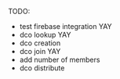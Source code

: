 TODO:

- test firebase integration YAY
- dco lookup YAY
- dco creation  
- dco join YAY
- add number of members
- dco distribute
